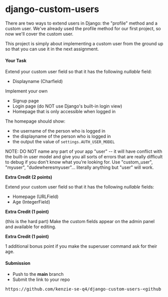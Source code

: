 <!-- 
People who helped me: Peter Marsh
Resources used:
https://groups.google.com/g/django-users/c/RnPEUEAvvE0?pli=1

https://docs.djangoproject.com/en/dev/topics/auth/customizing/#django.contrib.auth.models.CustomUser.REQUIRED_FIELDS

 -->



# django-custom-users

There are two ways to extend users in Django: the "profile" method and a custom user. We've already used the profile method for our first project, so now we'll cover the custom user.

This project is simply about implementing a custom user from the ground up so that you can use it in the next assignment.

#### **Your Task**

Extend your custom user field so that it has the following _nullable_ field:

* Displayname (Charfield)

Implement your own 

* Signup page
* Login page (do NOT use Django's built-in login view)
* Homepage that is only accessible when logged in

The homepage should show:

*   the username of the person who is logged in
*   the displayname of the person who is logged in
*   the output the value of `settings.AUTH_USER_MODEL`

NOTE: DO NOT name any part of your app "user" -- it will have conflict with the built-in user model and give you all sorts of errors that are really difficult to debug if you don't know what you're looking for. Use "custom_user", "myuser", "dudewheresmyuser"... literally anything but "user" will work.

**Extra Credit (2 points)**

Extend your custom user field so that it has the following _nullable_ fields:

*   Homepage (URLField)
*   Age (IntegerField)

**Extra Credit (1 point)**

(this is the hard part) Make the custom fields appear on the admin panel and available for editing.

**Extra Credit (1 point)**

1 additional bonus point if you make the superuser command ask for their age.

#### **Submission**
 - Push to the **main** branch
 - Submit the link to your repo
<pre>https://github.com/kenzie-se-q4/django-custom-users-&ltgithub_username&gt</pre>
